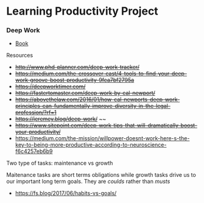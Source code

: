 # Learning Productivity Project
      
### Deep Work

- [Book](https://www.amazon.ca/Deep-Work-Focused-Success-Distracted/dp/1455586692)

Resources

-  ~~http://www.phd-planner.com/deep-work-tracker/~~
-  ~~https://medium.com/the-crossover-cast/4-tools-to-find-your-deep-work-groove-boost-productivity-9fea7bf2795a~~
-  ~~https://deepworktimer.com/~~
-  ~~https://fastertomaster.com/deep-work-by-cal-newport/~~
-  ~~https://abovethelaw.com/2016/01/how-cal-newports-deep-work-principles-can-fundamentally-improve-diversity-in-the-legal-profession/?rf=1~~
-  ~~https://jeremey.blog/deep-work/~~ ~~
-  ~~https://www.sitepoint.com/deep-work-tips-that-will-dramatically-boost-your-productivity/~~
- https://medium.com/the-mission/willpower-doesnt-work-here-s-the-key-to-being-more-productive-according-to-neuroscience-f6c4257eb6b9

Two type of tasks: maintenance vs growth

Maitenance tasks are short terms obligations while growth tasks drive us to our important long term goals. They are *coulds* rather than *musts*

- https://fs.blog/2017/06/habits-vs-goals/
